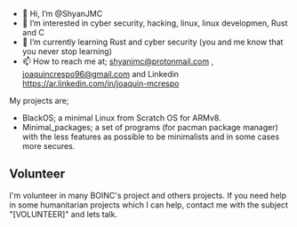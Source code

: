 - 👋 Hi, I’m @ShyanJMC
- 👀 I’m interested in cyber security, hacking, linux, linux developmen, Rust and C
- 🌱 I’m currently learning Rust and cyber security (you and me know that you never stop learning)
- 📫 How to reach me at; shyanjmc@protonmail.com , joaquincrespo96@gmail.com and Linkedin https://ar.linkedin.com/in/joaquin-mcrespo

<!---
ShyanJMC/ShyanJMC is a ✨ special ✨ repository because its `README.md` (this file) appears on your GitHub profile.
You can click the Preview link to take a look at your changes.
--->

My projects are;
- BlackOS; a minimal Linux from Scratch OS for ARMv8.
- Minimal_packages; a set of programs (for pacman package manager) with the less features as possible to be minimalists and in some cases more secures.

## Volunteer
I'm volunteer in many BOINC's project and others projects. If you need help in some humanitarian projects which I can help, contact me with the subject "[VOLUNTEER]" and lets talk.
